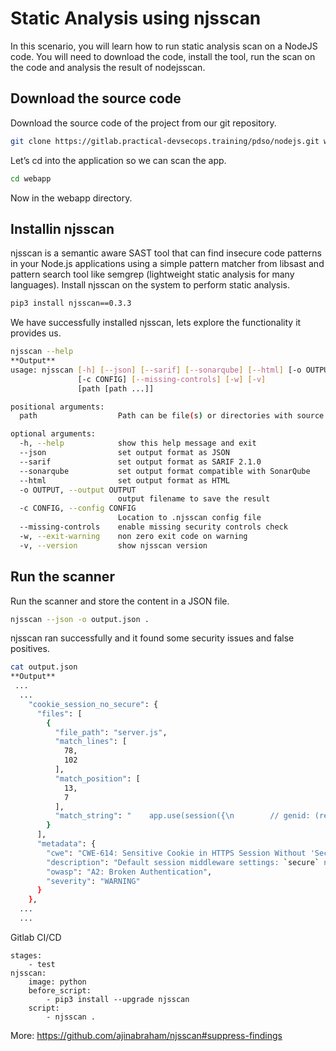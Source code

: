 # Static Analysis using njsscan
In this scenario, you will learn how to run static analysis scan on a NodeJS code.
You will need to download the code, install the tool, run the scan on the code and analysis the result of nodejsscan.
## Download the source code
Download the source code of the project from our git repository.
```sh
git clone https://gitlab.practical-devsecops.training/pdso/nodejs.git webapp
```
Let’s cd into the application so we can scan the app.
```sh
cd webapp
```
Now in the webapp directory.

## Installin njsscan
njsscan is a semantic aware SAST tool that can find insecure code patterns in your Node.js applications using a simple pattern matcher from libsast and pattern search tool like semgrep (lightweight static analysis for many languages).
Install njsscan on the system to perform static analysis.
```sh
pip3 install njsscan==0.3.3
```
We have successfully installed njsscan, lets explore the functionality it provides us.
```sh
njsscan --help
**Output**
usage: njsscan [-h] [--json] [--sarif] [--sonarqube] [--html] [-o OUTPUT]
               [-c CONFIG] [--missing-controls] [-w] [-v]
               [path [path ...]]

positional arguments:
  path                  Path can be file(s) or directories with source code

optional arguments:
  -h, --help            show this help message and exit
  --json                set output format as JSON
  --sarif               set output format as SARIF 2.1.0
  --sonarqube           set output format compatible with SonarQube
  --html                set output format as HTML
  -o OUTPUT, --output OUTPUT
                        output filename to save the result
  -c CONFIG, --config CONFIG
                        Location to .njsscan config file
  --missing-controls    enable missing security controls check
  -w, --exit-warning    non zero exit code on warning
  -v, --version         show njsscan version
```
## Run the scanner
Run the scanner and store the content in a JSON file.
```sh
njsscan --json -o output.json .
```
njsscan ran successfully and it found some security issues and false positives.
```sh
cat output.json
**Output**
 ...
  ...
    "cookie_session_no_secure": {
      "files": [
        {
          "file_path": "server.js",
          "match_lines": [
            78,
            102
          ],
          "match_position": [
            13,
            7
          ],
          "match_string": "    app.use(session({\n        // genid: (req) => {\n        //    return genuuid() // use UUIDs for session IDs\n        //},\n        secret: cookieSecret,\n        // Both mandatory in Express v4\n        saveUninitialized: true,\n        resave: true\n        /*\n        // Fix for A5 - Security MisConfig\n        // Use generic cookie name\n        key: \"sessionId\",\n        */\n\n        /*\n        // Fix for A3 - XSS\n        // TODO: Add \"maxAge\"\n        cookie: {\n            httpOnly: true\n            // Remember to start an HTTPS server to get this working\n            // secure: true\n        }\n        */\n\n    }));"
        }
      ],
      "metadata": {
        "cwe": "CWE-614: Sensitive Cookie in HTTPS Session Without 'Secure' Attribute",
        "description": "Default session middleware settings: `secure` not set. It ensures the browser only sends the cookie over HTTPS.",
        "owasp": "A2: Broken Authentication",
        "severity": "WARNING"
      }
    },
  ...
  ...
```

Gitlab CI/CD
```sg
stages:
    - test
njsscan:
    image: python
    before_script:
        - pip3 install --upgrade njsscan
    script:
        - njsscan .
```
More: https://github.com/ajinabraham/njsscan#suppress-findings
